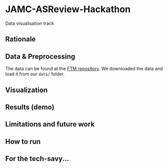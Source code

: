 # JAMC-ASReview-Hackathon
Data visualisation track

## Rationale

## Data & Preprocessing

The data can be found at the [FTM repository](https://github.com/ftmnl/asr).
We downloaded the data and load it from our `data/` folder.

## Visualization

## Results (demo)
## Limitations and future work

## How to run
## For the tech-savy...
